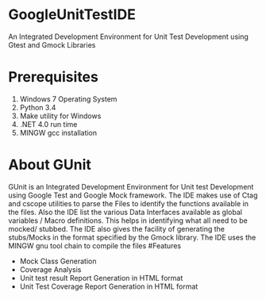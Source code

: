 # GoogleUnitTestIDE
An Integrated Development Environment for  Unit Test Development using Gtest and Gmock Libraries
# Prerequisites
1.	Windows 7 Operating System
2.	Python 3.4
3.	Make utility for Windows
4.	.NET 4.0 run time
5.	MINGW gcc installation

# About GUnit
GUnit is an Integrated Development Environment for Unit test Development using Google Test and Google Mock framework. The IDE makes use of Ctag and cscope utilities to parse the Files to identify the functions available in the files. Also the IDE list the various Data Interfaces available as global variables / Macro definitions. This helps in identifying what all need to be mocked/ stubbed. The IDE also gives the facility of generating the stubs/Mocks in the format specified by the Gmock library.
The IDE uses the MINGW gnu tool chain to compile the files
#Features
- Mock Class Generation
- Coverage Analysis
- Unit test result  Report Generation in HTML format
- Unit Test Coverage Report Generation in HTML format



	


